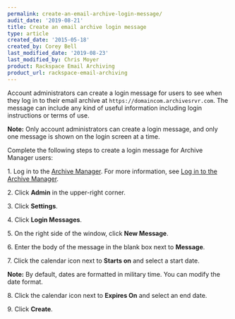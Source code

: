 ```yaml
---
permalink: create-an-email-archive-login-message/
audit_date: '2019-08-21'
title: Create an email archive login message
type: article
created_date: '2015-05-18'
created_by: Corey Bell
last_modified_date: '2019-08-23'
last_modified_by: Chris Moyer
product: Rackspace Email Archiving
product_url: rackspace-email-archiving
---
```


Account administrators can create a login message for users to see when they log in to their email archive
at `https://domaincom.archivesrvr.com`. The message can include any kind of useful information including login instructions or terms of use.

**Note:** Only account administrators can create a login message, and only one message is shown on the login screen at a
time.

Complete the following steps to create a login message for Archive Manager users:

1\. Log in to the [Archive
    Manager](https://cp.rackspace.com/Login.aspx?ReturnUrl=%2f).
    For more information, see [Log in to the Archive
    Manager](/how-to/log-in-to-the-archive-manager).

2\. Click **Admin** in the upper-right corner.

3\. Click **Settings**.

4\. Click **Login Messages**.

5\. On the right side of the window, click **New Message**.

6\. Enter the body of the message in the blank box next
    to **Message**.

7\. Click the calendar icon next to **Starts on** and select a start
    date.

**Note:** By default, dates are formatted in military time. You can modify the date format.

8\. Click the calendar icon next to **Expires On** and select an end
    date.

9\. Click **Create**.

